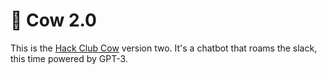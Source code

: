 # :cow2: Cow 2.0

This is the [Hack Club Cow](https://github.com/hackclub/cow) version two. It's a chatbot that roams the slack, this time powered by GPT-3.